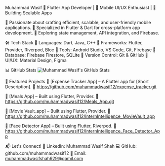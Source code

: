 Muhammad Wasif
💙 Flutter App Developer | 📱 Mobile UI/UX Enthusiast | 🚀 Building Scalable Apps

🔹 Passionate about crafting efficient, scalable, and user-friendly mobile applications.
🔹 Specialized in Flutter & Dart for cross-platform app development.
🔹 Exploring state management, API integration, and Firebase.

🛠 Tech Stack
🔹 Languages: Dart, Java, C++
🔹 Frameworks: Flutter, Provider, Riverpod, Bloc
🔹 Tools: Android Studio, VS Code, Git, Firebase
🔹 Database: Firebase Firestore, SQLite
🔹 Version Control: Git & GitHub
🔹 UI/UX: Material Design, Figma

📊 GitHub Stats
![Muhammad Wasif's GitHub Stats](https://github-readme-stats.vercel.app/api?username=muhammadwasif12&show_icons=true&theme=tokyonight)

📱 Featured Projects
🚀 [Expense Tracker App] – A Flutter app for [Short Description].
🔗 https://github.com/muhammadwasif12/expense_tracker.git 

🚀 [Meals App] – Built using Flutter, Provider.
🔗 https://github.com/muhammadwasif12/Meals_App.git

🚀 [Movie Vault_app] – Built using Flutter, Provider.
🔗 https://github.com/muhammadwasif12/InternIntelligence_MovieVault_app

🚀 [Face Detector App] – Built using Flutter, Riverpod.
🔗 https://github.com/muhammadwasif12/InternIntelligence_Face_Detector_App

📬 Let's Connect!
💼 LinkedIn: Muhammad Wasif Shah
💻 GitHub: github.com/muhammadwasif12
📧 Email: muhammadwasifshah629@gamil.com

